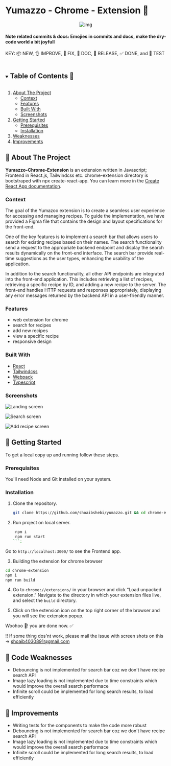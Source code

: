 # Yumazzo - Chrome - Extension 🧩

<p align="center">
  <img src="./ShowCase/1.png" alt="img">
</p>

#### Note related commits & docs: Emojies in commits and docs, make the dry-code world a bit joyfull

KEY: 📦 NEW, 👌 IMPROVE, 🐛 FIX, 📖 DOC, 🚀 RELEASE, ✅ DONE, and 🤖 TEST

<!-- TABLE OF CONTENTS -->
<details open="open">
  <summary><h2 style="display: inline-block">Table of Contents 📖</h2></summary>
  <ol>
    <li>
      <a href="#about-the-project">About The Project</a>
      <ul>
        <li><a href="#context">Context</a></li>
      </ul>
      <ul>
        <li><a href="#features">Features</a></li>
      </ul>
      <ul>
        <li><a href="#built-with">Built With</a></li>
      </ul>
      <ul>
        <li><a href="#screenshots">Screenshots</a></li>
      </ul>
    </li>
    <li>
      <a href="#getting-started">Getting Started</a>
      <ul>
        <li><a href="#prerequisites">Prerequisites</a></li>
        <li><a href="#installation">Installation</a></li>
      </ul>
    </li>
    <li><a href="#weaknesses">Weaknesses</a></li>
    <li><a href="#improvements">Improvements</a></li>
  </ol>
</details>

<!-- ABOUT THE PROJECT -->

## 🚧 About The Project

**Yumazzo-Chrome-Extension** is an extension written in Javascript; Frontend in React.js, Tailwindcss etc. chrome-extension directory is bootstraped with npx create-react-app. You can learn more in the [Create React App documentation](https://facebook.github.io/create-react-app/docs/getting-started).

### Context

The goal of the Yumazoo extension is to create a seamless user experience for accessing and managing recipes. To guide the implementation, we have provided a Figma file that contains the design and layout specifications for the front-end.

One of the key features is to implement a search bar that allows users to search for existing recipes based on their names. The search functionality send a request to the appropriate backend endpoint and display the search results dynamically on the front-end interface. The search bar provide real-time suggestions as the user types, enhancing the usability of the application.

In addition to the search functionality, all other API endpoints are integrated into the front-end application. This includes retrieving a list of recipes, retrieving a specific recipe by ID, and adding a new recipe to the server. The front-end handles HTTP requests and responses appropriately, displaying any error messages returned by the backend API in a user-friendly manner.

### Features

- web extension for chrome
- search for recipes
- add new recipes
- view a specific recipe
- responsive design

### Built With

- [React](https://reactjs.org/)
- [Tailwindcss](https://tailwindcss.com/)
- [Webpack](https://webpack.js.org/)
- [Typescript](https://www.typescriptlang.org/)

### Screenshots

![Landing screen](/ShowCase/1.png)

![Search screen](/ShowCase/2.png)

![Add recipe screen](/ShowCase/3.png)

<!-- GETTING STARTED -->

## 🚀 Getting Started

To get a local copy up and running follow these steps.

### Prerequisites

You'll need Node and Git installed on your system.

### Installation

1. Clone the repository.

   ```sh
   git clone https://github.com/shoaibshebi/yumazzo.git && cd chrome-extension
   ```

2. Run project on local server.

   ````sh
    npm i
    npm run start
   ```:
   ````

Go to `http://localhost:3000/` to see the Frontend app.

3. Building the extension for chrome browser

```sh
cd chrome-extension
npm i
npm run build
```

4. Go to `chrome://extensions/` in your browser and click “Load unpacked extension.” Navigate to the directory in which your extension files live, and select the `build` directory.

5. Click on the extension icon on the top right corner of the browser and you will see the extension popup.

Woohoo 🙌! you are done now. ✅

‼️ If some thing dos'nt work, please mail the issue with screen shots on this -> shoaib4030891@gmail.com

<!-- weaknesses -->

## 🐛 Code Weaknesses

- Debouncing is not implemented for search bar coz we don't have recipe search API
- Image lazy loading is not implemented due to time constraints which would improve the overall search performace
- Infinite scroll could be implemented for long search results, to load efficiently

<!-- improvements -->

## 🔧 Improvements

- Writing tests for the components to make the code more robust
- Debouncing is not implemented for search bar coz we don't have recipe search API
- Image lazy loading is not implemented due to time constraints which would improve the overall search performace
- Infinite scroll could be implemented for long search results, to load efficiently
